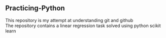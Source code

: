 ## Practicing-Python

This repository is my attempt at understanding git and github <br>
The repository contains a linear regression task solved using python scikit learn

